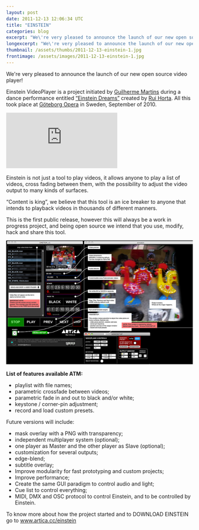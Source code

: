 ```yaml
---
layout: post
date: 2011-12-13 12:06:34 UTC
title: "EINSTEIN"
categories: blog
excerpt: "We\'re very pleased to announce the launch of our new open source video player!"
longexcerpt: "We\'re very pleased to announce the launch of our new open source video player!Einstein VideoPlayer is a project initiated by Guilherme Martins during a dance performance entitled “Einstein Dreams” created by Rui Horta. All this took place at Göteborg Opera in Sweden, September of 2010."
thumbnail: /assets/thumbs/2011-12-13-einstein-1.jpg
frontimage: /assets/images/2011-12-13-einstein-1.jpg
---
```


We're very pleased to announce the launch of our new open source video player!

Einstein VideoPlayer is a project initiated by <a href="http://lab.guilhermemartins.net/">Guilherme Martins</a> during a dance performance entitled <a href="http://en.opera.se/forestallningar/einstein-and-the-guest-house-2010-2011/">“Einstein Dreams”</a> created by <a href="http://www.oespacodotempo.pt/pt/esp_tem.php?idpan=rui">Rui Horta</a>. All this took place at <a href="http://en.opera.se/">Göteborg Opera</a> in Sweden, September of 2010.

<div class="video-container"><iframe src="http://player.vimeo.com/video/14922453?title=0&amp;byline=0&amp;portrait=0&amp;color=ffffff" frameborder="0" allowfullscreen></iframe></div>

Einstein is not just a tool to play videos, it allows anyone to play a list of videos, cross fading between them, with the possibility to adjust the video output to many kinds of surfaces.

“Content is king”, we believe that this tool is an ice breaker to anyone that intends to playback videos in thousands of different manners.

This is the first public release, however this will always be a work in progress project, and being open source we intend that you use, modify, hack and share this tool.

![](/assets/images/2011-12-13-einstein-1.jpg)

**List of features available ATM:**

- playlist with file names;
- parametric crossfade between videos;
- parametric fade in and out to black and/or white;
- keystone / corner-pin adjustment;
- record and load custom presets.

Future versions will include:

- mask overlay with a PNG with transparency;
- independent multiplayer system (optional);
- one player as Master and the other player as Slave (optional);
- customization for several outputs;
- edge-blend;
- subtitle overlay;
- Improve modularity for fast prototyping and custom projects;
- Improve performance;
- Create the same GUI paradigm to control audio and light;
- Cue list to control everything;
- MIDI, DMX and OSC protocol to control Einstein, and to be controlled by Einstein.

To know more about how the project started and to DOWNLOAD EINSTEIN go to <a href="www.artica.cc/einstein">www.artica.cc/einstein</a>
